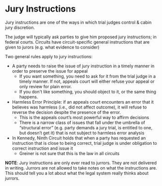# Jury Instructions
Jury instructions are one of the ways in which trial judges control & cabin jury discretion.
    
The judge will typically ask parties to give him proposed jury instructions; in federal courts. Circuits have circuit-specific general instructions that are given to jurors (e.g. what evidence to consider) 
    
Two general rules apply to jury instructions:
-   A party needs to raise the issue of jury instruction in a timely manner in order to preserve the issue for appeal 
	-   If you want something, you need to ask for it from the trial judge in a timely manner. If not, appeals court will either refuse your appeal or only review for plain error. 
	-   If you don't like something, you should object to it, or the same thing happens. 
-   Harmless Error Principle: if an appeals court encounters an error that it believes was harmless (i.e., did not affect outcome), it will refuse to reverse the decision despite the presence of the error.
	-   This is the appeals court’s most powerful way to affirm decisions 
	-   There is a narrow class of issues that fall under the umbrella of “structural error” (e.g. party demands a jury trial, is entitled to one, but doesn’t get it) that is not subject to harmless error analysis 
-   In Kennedy, Ninth Circuit holds that when a party has requested an instruction that is close to being correct, trial judge is under obligation to correct instruction and issue it 
	* Greiner is not sure that this is the law in all circuits

**NOTE**: Jury instructions are only ever read to jurrors. They are not delivered in writing. Jurrors are not allowed to take notes on what the instructions are. This should tell you a lot about what the legal system really thinks about jurrors.
